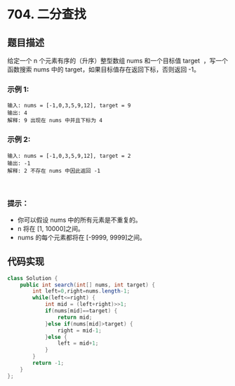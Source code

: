 # 704. 二分查找

## 题目描述
给定一个 n 个元素有序的（升序）整型数组 nums 和一个目标值 target  ，写一个函数搜索 nums 中的 target，如果目标值存在返回下标，否则返回 -1。


### 示例 1:
```
输入: nums = [-1,0,3,5,9,12], target = 9
输出: 4
解释: 9 出现在 nums 中并且下标为 4
```
### 示例 2:
```
输入: nums = [-1,0,3,5,9,12], target = 2
输出: -1
解释: 2 不存在 nums 中因此返回 -1
```
 

### 提示：

 - 你可以假设 nums 中的所有元素是不重复的。
 - n 将在 [1, 10000]之间。
 - nums 的每个元素都将在 [-9999, 9999]之间。




## 代码实现
```Java
class Solution {
    public int search(int[] nums, int target) {
        int left=0,right=nums.length-1;
		while(left<=right) {
			int mid = (left+right)>>1;
			if(nums[mid]==target) {
				return mid;
			}else if(nums[mid]>target) {
				right = mid-1;
			}else {
				left = mid+1;
			}
		}
		return -1;
    }
};
```